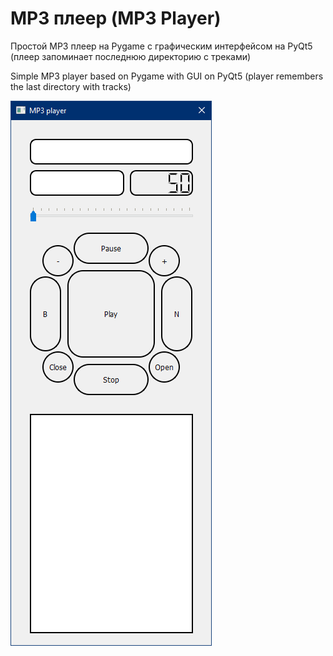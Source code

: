 # **MP3 плеер (MP3 Player)**

Простой MP3 плеер на Pygame с графическим интерфейсом на PyQt5 (плеер запоминает последнюю директорию с треками)

Simple MP3 player based on Pygame with GUI on PyQt5 (player remembers the last directory with tracks)

![](images/mp3player.png)
